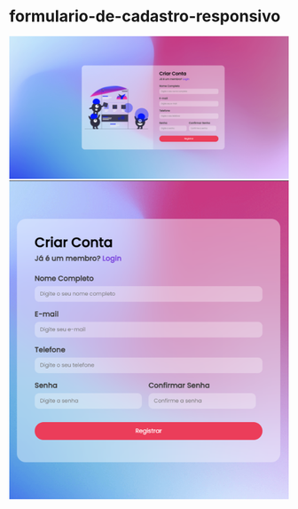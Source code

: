 # formulario-de-cadastro-responsivo

<img src="https://github.com/TheFabioBottoni/formulario-de-cadastro-responsivo/blob/main/prints/print1.png">
<img src="https://github.com/TheFabioBottoni/formulario-de-cadastro-responsivo/blob/main/prints/print2.png">
